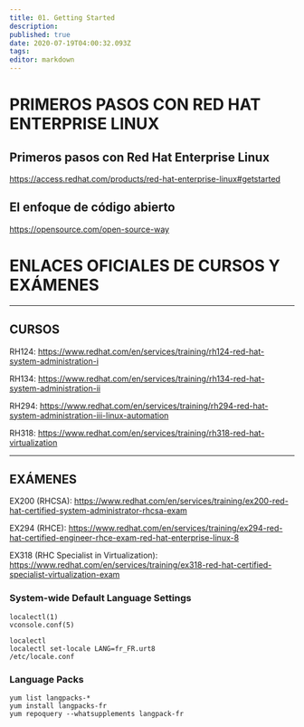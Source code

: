 ```yaml
---
title: 01. Getting Started
description: 
published: true
date: 2020-07-19T04:00:32.093Z
tags: 
editor: markdown
---
```


# PRIMEROS PASOS CON RED HAT ENTERPRISE LINUX

## Primeros pasos con Red Hat Enterprise Linux
https://access.redhat.com/products/red-hat-enterprise-linux#getstarted

## El enfoque de código abierto
https://opensource.com/open-source-way

# ENLACES OFICIALES DE CURSOS Y EXÁMENES

--------------
CURSOS
--------------
  RH124: https://www.redhat.com/en/services/training/rh124-red-hat-system-administration-i

  RH134: https://www.redhat.com/en/services/training/rh134-red-hat-system-administration-ii	

  RH294: https://www.redhat.com/en/services/training/rh294-red-hat-system-administration-iii-linux-automation

  RH318: https://www.redhat.com/en/services/training/rh318-red-hat-virtualization

-------------------
EXÁMENES
-------------------
  EX200 (RHCSA): https://www.redhat.com/en/services/training/ex200-red-hat-certified-system-administrator-rhcsa-exam

  EX294 (RHCE): https://www.redhat.com/en/services/training/ex294-red-hat-certified-engineer-rhce-exam-red-hat-enterprise-linux-8

  EX318 (RHC Specialist in Virtualization): https://www.redhat.com/en/services/training/ex318-red-hat-certified-specialist-virtualization-exam
  

### System-wide Default Language Settings
```
localectl(1)
vconsole.conf(5)

localectl
localectl set-locale LANG=fr_FR.urt8
/etc/locale.conf
```

### Language Packs
```
yum list langpacks-*
yum install langpacks-fr
yum repoquery --whatsupplements langpack-fr
```





